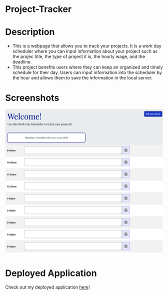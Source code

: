 # Project-Tracker

# Description
- This is a webpage that allows you to track your projects. It is a work day scheduler where you can input information about your project such as the projec title, the type of project it is, the hourly wage, and the deadline.
- This project benefits users where they can keep an organized and timely schedule for their day. Users can input information into the scheduler by the hour and allows them to save the information in the local server.

# Screenshots
![Screenshot of Project Tracker Webpage](images/Project-tracker.png)

# Deployed Application
Check out my deployed application [here](https://amandagl1.github.io/Project-Tracker/)!

